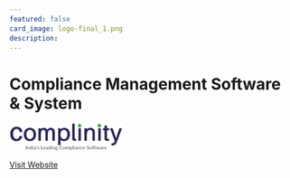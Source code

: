 ```yaml
---
featured: false
card_image: logo-final_1.png
description: 
---
```


# Compliance Management Software & System
<img src="logo-final_1.png" alt="Logo" style="max-width: 200px; height: auto;">

<a href="https://complinity.com/compliance-management-software/">Visit Website</a>  

